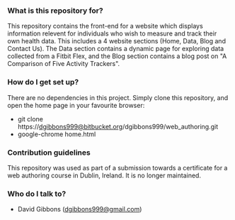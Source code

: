 ### What is this repository for? ###

This repository contains the front-end for a website which displays information relevent for individuals who wish to measure and track their own health data. This includes a 4 website sections (Home, Data, Blog and Contact Us). The Data section contains a dynamic page for exploring data collected from a Fitbit Flex, and the Blog section contains a blog post on "A Comparison of Five Activity Trackers".

### How do I get set up? ###
There are no dependencies in this project. Simply clone this repository, and open the home page in your favourite browser:

* git clone https://dgibbons999@bitbucket.org/dgibbons999/web_authoring.git
* google-chrome home.html

### Contribution guidelines ###

This repository was used as part of a submission towards a certificate for a web authoring course in Dublin, Ireland. It is no longer maintained.

### Who do I talk to? ###

* David Gibbons (dgibbons999@gmail.com)